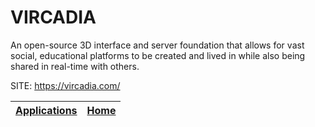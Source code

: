 # VIRCADIA

 An open-source 3D interface and server foundation that allows  for vast social, educational platforms to be created and lived  in while also being shared in real-time with others.

 SITE: https://vircadia.com/

 | [Applications](https://portable-linux-apps.github.io/apps.html) | [Home](https://portable-linux-apps.github.io)
 | --- | --- |
